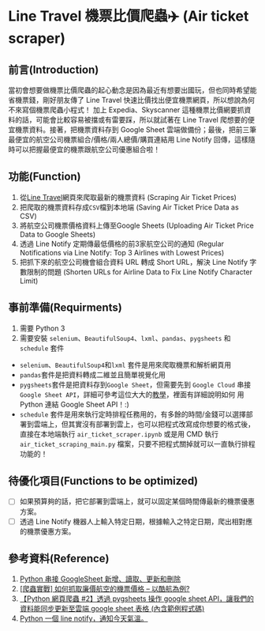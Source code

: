 # Line Travel 機票比價爬蟲✈️ (Air ticket scraper)
## 前言(Introduction)
當初會想要做機票比價爬蟲的起心動念是因為最近有想要出國玩，但也同時希望能省機票錢，剛好朋友傳了 Line Travel 快速比價找出便宜機票網頁，所以想說為何不來寫個機票爬蟲小程式！
加上 Expedia、Skyscanner 這種機票比價網要抓資料的話，可能會比較容易被擋或有雷要踩，所以就試著在 Line Travel 爬想要的便宜機票資料。接著，把機票資料存到 Google Sheet 雲端做備份；最後，把前三筆最便宜的航空公司機票組合/價格/兩人總價/購買連結用 Line Notify 回傳，這樣隨時可以把握最便宜的機票跟航空公司優惠組合啦！

## 功能(Function) 
1. 從[Line Travel](https://travel.line.me/flights)網頁來爬取最新的機票資料 (Scraping Air Ticket Prices)
2. 把爬取的機票資料存成`CSV`檔到本地端 (Saving Air Ticket Price Data as CSV)	
3. 將航空公司機票價格資料上傳至Google Sheets (Uploading Air Ticket Price Data to Google Sheets)
4. 透過 Line Notify 定期傳最低價格的前3家航空公司的通知 (Regular Notifications via Line Notify: Top 3 Airlines with Lowest Prices)
5. 把抓下來的航空公司機會組合資料 URL 轉成 Short URL，解決 Line Notify 字數限制的問題 (Shorten URLs for Airline Data to Fix Line Notify Character Limit)

## 事前準備(Requirments)
1. 需要 Python 3
2. 需要安裝 `selenium`、`BeautifulSoup4`、`lxml`、`pandas`、`pygsheets` 和 `schedule` 套件
- `selenium`、`BeautifulSoup4`和`lxml` 套件是用來爬取機票和解析網頁用
- `pandas`套件是把資料轉成二維並且簡單視覺化用
- `pygsheets`套件是把資料存到`Google Sheet`，但需要先到 `Google Cloud` 串接`Google Sheet API`，詳細可參考這位大大的[教學](https://www.maxlist.xyz/2018/09/25/python_googlesheet_crud/)，裡面有詳細說明如何 用 Python 連結 Google Sheet API！:)
- `schedule` 套件是用來執行定時排程任務用的，有多餘的時間/金錢可以選擇部署到雲端上，但其實沒有部署到雲上，也可以把程式改寫成你想要的格式後，直接在本地端執行 `air_ticket_scraper.ipynb` 或是用 CMD 執行 `air_ticket_scraping_main.py` 檔案，只要不把程式關掉就可以一直執行排程功能的！

## 待優化項目(Functions to be optimized) 
  - [ ] 如果預算夠的話，把它部署到雲端上，就可以固定某個時間傳最新的機票優惠方案。
  - [ ] 透過 Line Notify 機器人上輸入特定日期，根據輸入之特定日期，爬出相對應的機票優惠方案。

## 參考資料(Reference)
1. [Python 串接 GoogleSheet 新增、讀取、更新和刪除](https://www.maxlist.xyz/2018/09/25/python_googlesheet_crud/)
2. [[爬蟲實戰] 如何抓取廉價航空的機票價格 – 以酷航為例?](https://www.youtube.com/watch?v=gCd3Fh9w3Do)
3. [【Python 網頁爬蟲 #2】透過 pygsheets 操作 google sheet API，讓我們的資料能同步更新至雲端 google sheet 表格 (內含範例程式碼)](https://www.wongwonggoods.com/all-posts/python/python_web_crawler/python-pygsheets/)
4. [Python 一個 line notify，通知今天氣溫。](https://molly1024.medium.com/python-%E4%B8%80%E5%80%8B-line-notify-%E9%80%9A%E7%9F%A5%E4%BB%8A%E5%A4%A9%E6%B0%A3%E6%BA%AB-a7e6fdb08543)
